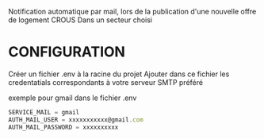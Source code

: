 Notification automatique par mail, lors de la publication d'une nouvelle offre de logement CROUS
Dans un secteur choisi


# CONFIGURATION

  Créer un fichier .env à la racine du projet 
  Ajouter dans ce fichier les credentatials correspondants à votre serveur SMTP préféré
  
  exemple pour gmail
  dans le fichier .env
  ```javascript
  SERVICE_MAIL = gmail
  AUTH_MAIL_USER = xxxxxxxxxxx@gmail.com
  AUTH_MAIL_PASSWORD = xxxxxxxxxx
  ```
